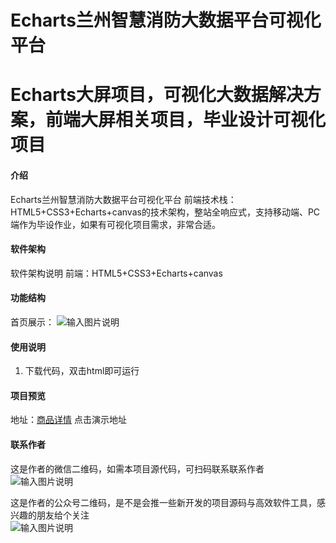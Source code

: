 # Echarts兰州智慧消防大数据平台可视化平台
# Echarts大屏项目，可视化大数据解决方案，前端大屏相关项目，毕业设计可视化项目

#### 介绍
Echarts兰州智慧消防大数据平台可视化平台
前端技术栈：HTML5+CSS3+Echarts+canvas的技术架构，整站全响应式，支持移动端、PC端作为毕设作业，如果有可视化项目需求，非常合适。


#### 软件架构
软件架构说明
前端：HTML5+CSS3+Echarts+canvas

#### 功能结构
首页展示：
![输入图片说明](https://foruda.gitee.com/images/1686887296305814027/9383df29_12344531.png "屏幕截图")


#### 使用说明
1. 下载代码，双击html即可运行
 

#### 项目预览
地址：[商品详情](https://www.xunmaw.com/shop/detail/1669269414428291074)
点击演示地址 


#### 联系作者
这是作者的微信二维码，如需本项目源代码，可扫码联系联系作者  
![输入图片说明](https://foruda.gitee.com/images/1686887358036023727/1fda446e_12344531.png "屏幕截图")


这是作者的公众号二维码，是不是会推一些新开发的项目源码与高效软件工具，感兴趣的朋友给个关注  
![输入图片说明](https://foruda.gitee.com/images/1686887349289064301/59e5015b_12344531.png "屏幕截图")
